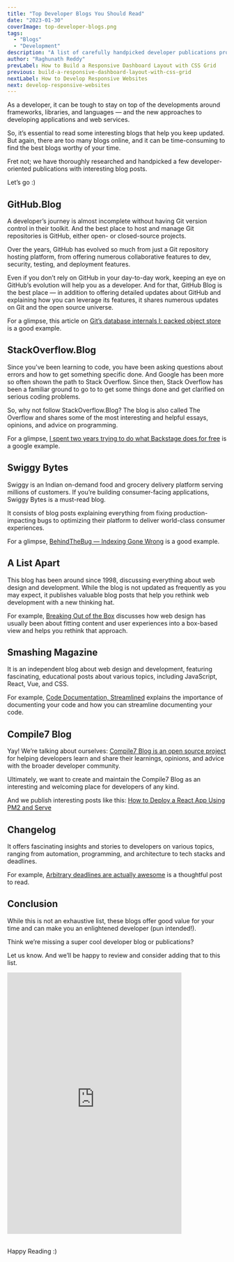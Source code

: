 ```yaml
---
title: "Top Developer Blogs You Should Read"
date: "2023-01-30"
coverImage: top-developer-blogs.png
tags:
  - "Blogs"
  - "Development"
description: "A list of carefully handpicked developer publications providing insightful thoughts, opinions, and knowledge"
author: "Raghunath Reddy"
prevLabel: How to Build a Responsive Dashboard Layout with CSS Grid
previous: build-a-responsive-dashboard-layout-with-css-grid
nextLabel: How to Develop Responsive Websites
next: develop-responsive-websites
---
```


As a developer, it can be tough to stay on top of the developments around frameworks, libraries, and languages — and the new approaches to developing applications and web services.

So, it’s essential to read some interesting blogs that help you keep updated. But again, there are too many blogs online, and it can be time-consuming to find the best blogs worthy of your time.

Fret not; we have thoroughly researched and handpicked a few developer-oriented publications with interesting blog posts.

Let’s go :) 
## GitHub.Blog
A developer’s journey is almost incomplete without having Git version control in their toolkit. And the best place to host and manage Git repositories is GitHub, either open- or closed-source projects.

Over the years, GitHub has evolved so much from just a Git repository hosting platform, from offering numerous collaborative features to dev, security, testing, and deployment features.

Even if you don’t rely on GitHub in your day-to-day work, keeping an eye on GitHub’s evolution will help you as a developer. And for that, GitHub Blog is the best place — in addition to offering detailed updates about GitHub and explaining how you can leverage its features, it shares numerous updates on Git and the open source universe.

For a glimpse, this article on [Git’s database internals I: packed object store](https://github.blog/2022-08-29-gits-database-internals-i-packed-object-store/) is a good example.

## StackOverflow.Blog
Since you've been learning to code, you have been asking questions about errors and how to get something specific done. And Google has been more so often shown the path to Stack Overflow. Since then, Stack Overflow has been a familiar ground to go to to get some things done and get clarified on serious coding problems.

So, why not follow StackOverflow.Blog? The blog is also called The Overflow and shares some of the most interesting and helpful essays, opinions, and advice on programming.

For a glimpse, [I spent two years trying to do what Backstage does for free](https://stackoverflow.blog/2022/12/21/i-spent-two-years-trying-to-do-what-backstage-does-for-free/) is a google example.

## Swiggy Bytes
Swiggy is an Indian on-demand food and grocery delivery platform serving millions of customers. If you’re building consumer-facing applications, Swiggy Bytes is a must-read blog.

It consists of blog posts explaining everything from fixing production-impacting bugs to optimizing their platform to deliver world-class consumer experiences.

For a glimpse, [BehindTheBug — Indexing Gone Wrong](https://bytes.swiggy.com/behindthebug-indexing-gone-wrong-6b4d682fd805) is a good example.

## A List Apart
This blog has been around since 1998, discussing everything about web design and development. While the blog is not updated as frequently as you may expect, it publishes valuable blog posts that help you rethink web development with a new thinking hat.

For example, [Breaking Out of the Box](https://alistapart.com/article/breaking-out-of-the-box/) discusses how web design has usually been about fitting content and user experiences into a box-based view and helps you rethink that approach.

## Smashing Magazine
It is an independent blog about web design and development, featuring fascinating, educational posts about various topics, including JavaScript, React, Vue, and CSS.

For example, [Code Documentation, Streamlined](https://www.smashingmagazine.com/2023/01/swimm-code-documentation-streamlined/) explains the importance of documenting your code and how you can streamline documenting your code.

## Compile7 Blog
Yay! We’re talking about ourselves: [Compile7 Blog is an open source project](https://github.com/Compile7/compile7.github.io) for helping developers learn and share their learnings, opinions, and advice with the broader developer community.

Ultimately, we want to create and maintain the Compile7 Blog as an interesting and welcoming place for developers of any kind.

And we publish interesting posts like this: [How to Deploy a React App Using PM2 and Serve](https://compile7.org/decompile/react-app-deployment/)

## Changelog
It offers fascinating insights and stories to developers on various topics, ranging from automation, programming, and architecture to tech stacks and deadlines.

For example, [Arbitrary deadlines are actually awesome](https://changelog.com/posts/arbitrary-deadlines-are-actually-awesome) is a thoughtful post to read.

## Conclusion
While this is not an exhaustive list, these blogs offer good value for your time and can make you an enlightened developer (pun intended!).

Think we’re missing a super cool developer blog or publications?

Let us know. And we’ll be happy to review and consider adding that to this list. 

<iframe src="https://docs.google.com/forms/d/e/1FAIpQLSfOazZHPEC1mf_W5yP4AQhb9GBE8a-4T5PFVzh2IMncLKTBpA/viewform?embedded=true" width="400" height="600" frameborder="0" marginheight="0" marginwidth="0">Loading…</iframe> <br/> <br/>

Happy Reading :)
